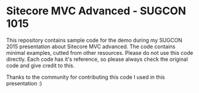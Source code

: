 # Sitecore MVC Advanced - SUGCON 1015

This repository contains sample code for the demo during my SUGCON 2015 presentation about Sitecore MVC advanced. The code contains minimal examples, cutted from other resources. Please do not use this code directly. Each code has it's reference, so please always check the original code and give credit to this.

Thanks to the community for contributing this code I used in this presentation :)